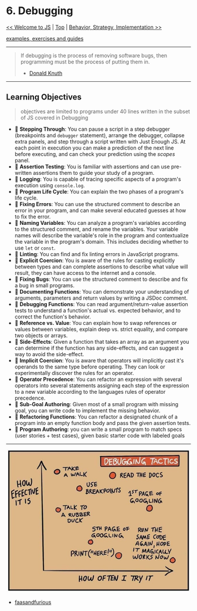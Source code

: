 # 6. Debugging

[&lt;&lt; Welcome to JS](../welcome-to-js/README.md) \| [Top](../README.md) \| [Behavior, Strategy, Implementation &gt;&gt;](../behavior-strategy-implementation/README.md)

[examples, exercises and guides](https://github.com/HackYourFutureBelgium/debugging)

---

> If debugging is the process of removing software bugs, then programming must
> be the process of putting them in.
>
> - [Donald Knuth](https://en.wikipedia.org/wiki/Donald_Knuth)

---

## Learning Objectives

> objectives are limited to programs under 40 lines written in the subset of JS covered in Debugging

- 🥚 **Stepping Through**: You can pause a script in a step debugger (breakpoints and `debugger` statement), arrange the debugger, collapse extra panels, and step through a script written with Just Enough JS. At each point in execution you can make a prediction of the next line before executing, and can check your prediction using the _scopes_ panel.
- 🥚 **Assertion Testing**: You is familiar with assertions and can use pre-written assertions them to guide your study of a program.
- 🥚 **Logging**: You is capable of tracing specific aspects of a program's execution using `console.log`.
- 🥚 **Program Life Cycle**: You can explain the two phases of a program's life cycle.
- 🥚 **Fixing Errors**: You can use the structured comment to describe an error in your program, and can make several educated guesses at how to fix the error.
- 🥚 **Naming Variables**: You can analyze a program's variables according to the structured comment, and rename the variables. Your variable names will describe the variable's role in the program and contextualize the variable in the program's domain. This includes deciding whether to use `let` or `const`.
- 🥚 **Linting**: You can find and fix linting errors in JavaScript programs.
- 🐣 **Explicit Coercion**: You is aware of the rules for casting explicitly between types and can complete assertions to describe what value will result, they can have access to the internet and a console.
- 🐣 **Fixing Bugs**: You can use the structured comment to describe and fix a bug in small programs.
- 🐣 **Documenting Functions**: You can demonstrate your understanding of arguments, parameters and return values by writing a JSDoc comment.
- 🐥 **Debugging Functions**: You can read argument/return-value assertion tests to understand a function's actual vs. expected behavior, and to correct the function's behavior.
- 🐣 **Reference vs. Value**: You can explain how to swap references or values between variables, explain deep vs. strict equality, and compare two objects or arrays.
- 🐣 **Side-Effects**: Given a function that takes an array as an argument you can determine if the function has any side-effects, and can suggest a way to avoid the side-effect.
- 🐥 **Implicit Coercion**: You is aware that operators will implicitly cast it's operands to the same type before operating. They can look or experimentally discover the rules for an operator.
- 🐥 **Operator Precedence**: You can refactor an expression with several operators into several statements assigning each step of the expression to a new variable according to the languages rules of operator precedence.
- 🐥 **Sub-Goal Authoring**: Given most of a small program with missing goal, you can write code to implement the missing behavior.
- 🐔 **Refactoring Functions**: You can refactor a designated chunk of a program into an empty function body and pass the given assertion tests.
- 🐔 **Program Authoring**: you can write a small program to match specs \(user stories + test cases\), given basic starter code with labeled goals

---

![Debugging Tactics](./assets/faasandfurious-debugging.png)

- [faasandfurious](https://faasandfurious.com/71)
